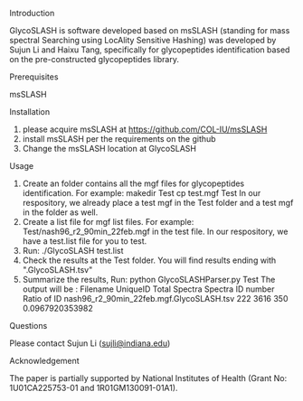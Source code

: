 Introduction

GlycoSLASH is software developed based on msSLASH (standing for mass spectral Searching using LocAlity Sensitive Hashing) was developed by Sujun Li and Haixu Tang, specifically for glycopeptides identification based on the pre-constructed glycopeptides library.

Prerequisites

msSLASH

Installation

1. please acquire msSLASH at https://github.com/COL-IU/msSLASH
2. install msSLASH per the requirements on the github
3. Change the msSLASH location at GlycoSLASH

Usage

1. Create an folder contains all the mgf files for glycopeptides identification. For example:
   makedir Test
   cp test.mgf Test
   In our respository, we already place a test mgf in the Test folder and a test mgf in the folder as well. 
2. Create a list file for mgf list files. For example:
   Test/nash96_r2_90min_22feb.mgf 
   in the test file. 
   In our respository, we have a test.list file for you to test. 
3. Run:
   ./GlycoSLASH test.list
4. Check the results at the Test folder. You will find results ending with ".GlycoSLASH.tsv"
5. Summarize the results, Run:
   python GlycoSLASHParser.py Test
   The output will be :
   Filename        UniqueID        Total Spectra   Spectra ID number       Ratio of ID
   nash96_r2_90min_22feb.mgf.GlycoSLASH.tsv        222     3616    350     0.0967920353982

Questions

Please contact Sujun Li (sujli@indiana.edu)

Acknowledgement

The paper is partially supported by National Institutes of Health (Grant No: 1U01CA225753-01 and 1R01GM130091-01A1).
